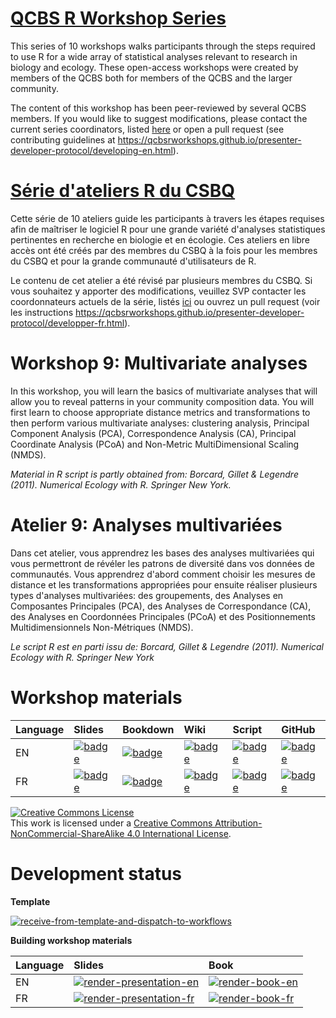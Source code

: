 # [QCBS R Workshop Series](https://wiki.qcbs.ca/r)

This series of 10 workshops walks participants through the steps required to use R for a wide array of statistical analyses relevant to research in biology and ecology. These open-access workshops were created by members of the QCBS both for members of the QCBS and the larger community.

The content of this workshop has been peer-reviewed by several QCBS members. If you would like to suggest modifications, please contact the current series coordinators, listed [here](https://wiki.qcbs.ca/r) or open a pull request (see contributing guidelines at <https://qcbsrworkshops.github.io/presenter-developer-protocol/developing-en.html>).

# [Série d'ateliers R du CSBQ](https://wiki.qcbs.ca/r)

Cette série de 10 ateliers guide les participants à travers les étapes requises afin de maîtriser le logiciel R pour une grande variété d'analyses statistiques pertinentes en recherche en biologie et en écologie. Ces ateliers en libre accès ont été créés par des membres du CSBQ à la fois pour les membres du CSBQ et pour la grande communauté d'utilisateurs de R.

Le contenu de cet atelier a été révisé par plusieurs membres du CSBQ. Si vous souhaitez y apporter des modifications, veuillez SVP contacter les coordonnateurs actuels de la série, listés [ici](https://wiki.qcbs.ca/r) ou ouvrez un pull request (voir les instructions <https://qcbsrworkshops.github.io/presenter-developer-protocol/developper-fr.html>).


# Workshop 9: Multivariate analyses

In this workshop, you will learn the basics of multivariate analyses that will
allow you to reveal patterns in your community composition data. You will first
learn to choose appropriate distance metrics and transformations to then perform
various multivariate analyses: clustering analysis, Principal Component Analysis
(PCA), Correspondence Analysis (CA), Principal Coordinate Analysis (PCoA) and
Non-Metric MultiDimensional Scaling (NMDS).

*Material in R script is partly obtained from: Borcard, Gillet & Legendre (2011). Numerical Ecology with R. Springer New York.*

# Atelier 9: Analyses multivariées

Dans cet atelier, vous apprendrez les bases des analyses multivariées qui vous
permettront de révéler les patrons de diversité dans vos données de communautés.
Vous apprendrez d'abord comment choisir les mesures de distance et les
transformations appropriées pour ensuite réaliser plusieurs types d'analyses
multivariées: des groupements, des Analyses en Composantes Principales (PCA),
des Analyses de Correspondance (CA), des Analyses en Coordonnées Principales
(PCoA) et des Positionnements Multidimensionnels Non-Métriques (NMDS).

*Le script R est en parti issu de: Borcard, Gillet & Legendre (2011). Numerical Ecology with R. Springer New York*

# Workshop materials

Language | Slides | Bookdown | Wiki | Script | GitHub 
:--------|:-------|:-----|:-----|:------ |:-------
EN | [![badge](https://img.shields.io/static/v1?style=flat-square&label=Slides&message=09&color=red&logo=html5)](https://qcbsrworkshops.github.io/workshop09/pres-en/workshop09-pres-en.html) | [![badge](https://img.shields.io/static/v1?style=flat-square&label=book&message=09&logo=github)](https://qcbsrworkshops.github.io/workshop09/book-en/index.html) | [![badge](https://img.shields.io/static/v1?style=flat-square&label=wiki&message=09&logo=wikipedia)](https://wiki.qcbs.ca/r_workshop9) | [![badge](https://img.shields.io/static/v1?style=flat-square&label=script&message=09&color=2a50b8&logo=r)](https://qcbsrworkshops.github.io/workshop09/pres-en/workshop09-script-en.R) | [![badge](https://img.shields.io/static/v1?style=flat-square&label=repo&message=dev&color=6f42c1&logo=github)](https://github.com/QCBSRworkshops/workshop09) 
FR | [![badge](https://img.shields.io/static/v1?style=flat-square&label=Diapos&message=09&color=red&logo=html5)](https://qcbsrworkshops.github.io/workshop09/workshop09-fr/workshop09-fr.html) | [![badge](https://img.shields.io/static/v1?style=flat-square&label=livre&message=09&logo=github)](https://qcbsrworkshops.github.io/workshop09/book-fr/index.html) | [![badge](https://img.shields.io/static/v1?style=flat-square&label=wiki&message=09&logo=wikipedia)](https://wiki.qcbs.ca/r_atelier9) | [![badge](https://img.shields.io/static/v1?style=flat-square&label=script&message=09&color=2a50b8&logo=r)](https://qcbsrworkshops.github.io/workshop09/pres-fr/workshop09-script-fr.R) | [![badge](https://img.shields.io/static/v1?style=flat-square&label=repo&message=dev&color=6f42c1&logo=github)](https://github.com/QCBSRworkshops/workshop09) 

<a rel="license" href="http://creativecommons.org/licenses/by-nc-sa/4.0/"><img alt="Creative Commons License" style="border-width:0" src="https://i.creativecommons.org/l/by-nc-sa/4.0/88x31.png" /></a><br />This work is licensed under a <a rel="license" href="http://creativecommons.org/licenses/by-nc-sa/4.0/">Creative Commons Attribution-NonCommercial-ShareAlike 4.0 International License</a>.

# Development status

**Template** 

[![receive-from-template-and-dispatch-to-workflows](https://github.com/QCBSRworkshops/workshop09/workflows/receive-from-template-and-dispatch-to-workflows/badge.svg)](https://github.com/QCBSRworkshops/workshop09/actions?query=workflow%3Areceive-from-template-and-dispatch-to-workflows) 

**Building workshop materials**

Language | Slides | Book
:------- | :----- | :-----
EN  | [![render-presentation-en](https://github.com/QCBSRworkshops/workshop09/workflows/render-presentation-en/badge.svg)](https://github.com/QCBSRworkshops/workshop09/actions?query=workflow%3Arender-presentation-en) | [![render-book-en](https://github.com/QCBSRworkshops/workshop09/workflows/render-book-en/badge.svg)](https://github.com/QCBSRworkshops/workshop09/actions?query=workflow%3Arender-book-en)
FR   | [![render-presentation-fr](https://github.com/QCBSRworkshops/workshop09/workflows/render-presentation-fr/badge.svg)](https://github.com/QCBSRworkshops/workshop09/actions?query=workflow%3Arender-presentation-fr) | [![render-book-fr](https://github.com/QCBSRworkshops/workshop09/workflows/render-book-fr/badge.svg)](https://github.com/QCBSRworkshops/workshop09/actions?query=workflow%3Arender-book-fr)
